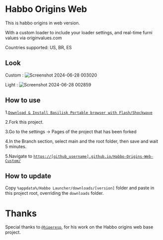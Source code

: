 # Habbo Origins Web

This is habbo origins in web version.

With a custom loader to include your loader settings, and real-time furni values via originvalues.com

Countries supported: US, BR, ES

## Look

Custom : ![Screenshot 2024-06-28 003020](https://github.com/fripokoff/Habbo-Origins-Web-Custom/assets/65672472/7603f4ca-40ca-4efe-bc8c-632f26afcb05)

Light : ![Screenshot 2024-06-28 002859](https://github.com/fripokoff/Habbo-Origins-Web-Custom/assets/65672472/0b060c49-41ac-4aa4-865a-d1bbc52f9e78)


## How to use

1.<a href="https://forum.oldskooler.org/threads/portable-browser-with-flash-shockwave-basilisk.70/">`Download & Install Basilisk Portable browser with Flash/Shockwave`</a>

2.Fork this project.

3.Go to the settings -> Pages of the project that has been forked

4.In the Branch section, select main and the root folder, then save and wait 5 minutes.

5.Navigate to <a href="https://fripokoff.github.io/Habbo-Origins-Web/">`https://[github_username].github.io/Habbo-Origins-Web-Custom/`</a>

## How to update

Copy `%appdata%/Habbo Launcher/downloads/[version]` folder and paste in this project root, overriding the `downloads` folder.

# Thanks

Special thanks to <a href="https://github.com/hiperesp/">`@hiperesp`</a>, for his work on the Habbo origins web base project.

